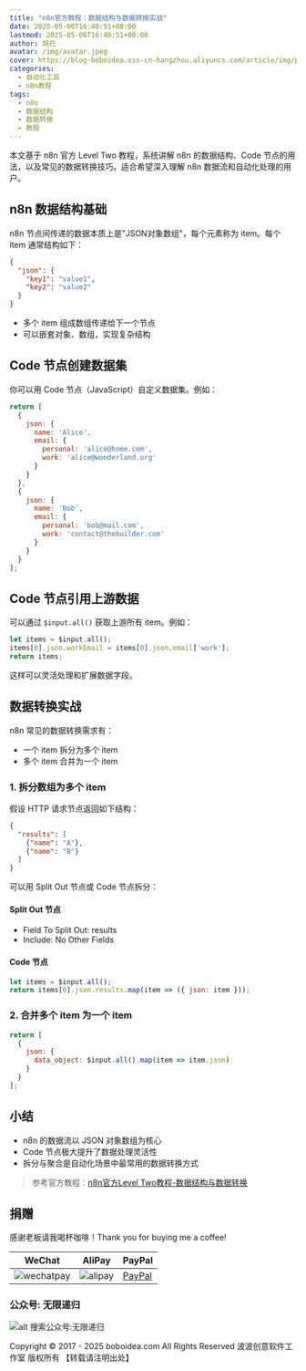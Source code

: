 ```yaml
---
title: "n8n官方教程：数据结构与数据转换实战"
date: 2025-05-06T16:40:51+08:00
lastmod: 2025-05-06T16:40:51+08:00
author: 胡巴
avatar: /img/avatar.jpeg
cover: https://blog-boboidea.oss-cn-hangzhou.aliyuncs.com/article/img/posts/auto1/posts/11.jpg
categories:
  - 自动化工具
  - n8n教程
tags:
  - n8n
  - 数据结构
  - 数据转换
  - 教程
---
```


本文基于 n8n 官方 Level Two 教程，系统讲解 n8n 的数据结构、Code 节点的用法，以及常见的数据转换技巧。适合希望深入理解 n8n 数据流和自动化处理的用户。

<!--more-->

## n8n 数据结构基础

n8n 节点间传递的数据本质上是"JSON对象数组"，每个元素称为 item。每个 item 通常结构如下：

```json
{
  "json": {
    "key1": "value1",
    "key2": "value2"
  }
}
```

- 多个 item 组成数组传递给下一个节点
- 可以嵌套对象、数组，实现复杂结构

## Code 节点创建数据集

你可以用 Code 节点（JavaScript）自定义数据集。例如：

```javascript
return [
  {
    json: {
      name: 'Alice',
      email: {
        personal: 'alice@home.com',
        work: 'alice@wonderland.org'
      }
    }
  },
  {
    json: {
      name: 'Bob',
      email: {
        personal: 'bob@mail.com',
        work: 'contact@thebuilder.com'
      }
    }
  }
];
```

## Code 节点引用上游数据

可以通过 `$input.all()` 获取上游所有 item。例如：

```javascript
let items = $input.all();
items[0].json.workEmail = items[0].json.email['work'];
return items;
```

这样可以灵活处理和扩展数据字段。

## 数据转换实战

n8n 常见的数据转换需求有：
- 一个 item 拆分为多个 item
- 多个 item 合并为一个 item

### 1. 拆分数组为多个 item

假设 HTTP 请求节点返回如下结构：

```json
{
  "results": [
    {"name": "A"},
    {"name": "B"}
  ]
}
```

可以用 Split Out 节点或 Code 节点拆分：

#### Split Out 节点
- Field To Split Out: results
- Include: No Other Fields

#### Code 节点
```javascript
let items = $input.all();
return items[0].json.results.map(item => ({ json: item }));
```

### 2. 合并多个 item 为一个 item

```javascript
return [
  {
    json: {
      data_object: $input.all().map(item => item.json)
    }
  }
];
```

## 小结

- n8n 的数据流以 JSON 对象数组为核心
- Code 节点极大提升了数据处理灵活性
- 拆分与聚合是自动化场景中最常用的数据转换方式

> 参考官方教程：[n8n官方Level Two教程-数据结构与数据转换](https://docs.n8n.io/courses/level-two/chapter-1/#transforming-data)

<!--qr_code-->

## 捐赠

感谢老板请我喝杯咖啡！Thank you for buying me a coffee!

| WeChat | AliPay | PayPal |
| --- | --- | --- |
| ![wechatpay](https://blog-boboidea.oss-cn-hangzhou.aliyuncs.com/pay/wechat_%E6%94%B6%E6%AC%BE%E7%A0%81.jpg) | ![alipay](https://blog-boboidea.oss-cn-hangzhou.aliyuncs.com/pay/alipay.jpg) | [PayPal](https://paypal.me/JianboQin?country.x=C2&locale.x=zh_XC) |

### 公众号: 无限递归

![alt 搜索公众号:无限递归](https://blog-boboidea.oss-cn-hangzhou.aliyuncs.com/article/img/gongzhonghao.jpeg "无限递归")

<!--declare-declare-->

Copyright &copy; 2017 - 2025 boboidea.com All Rights Reserved 波波创意软件工作室 版权所有 【转载请注明出处】 